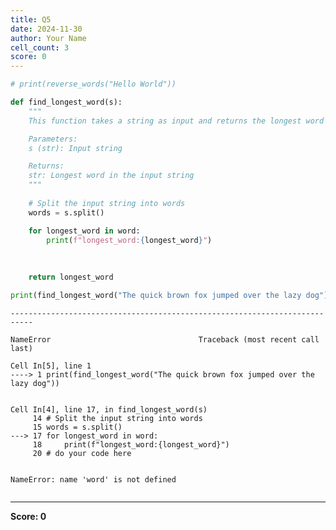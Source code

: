 ```yaml
---
title: Q5
date: 2024-11-30
author: Your Name
cell_count: 3
score: 0
---
```


```python
# print(reverse_words("Hello World"))

def find_longest_word(s):
    """
    This function takes a string as input and returns the longest word in the string.

    Parameters:
    s (str): Input string

    Returns:
    str: Longest word in the input string
    """
    
    # Split the input string into words
    words = s.split()

    for longest_word in word:
        print(f"longest_word:{longest_word}")
        
    
    
    return longest_word

```


```python
print(find_longest_word("The quick brown fox jumped over the lazy dog"))
```


    ---------------------------------------------------------------------------

    NameError                                 Traceback (most recent call last)

    Cell In[5], line 1
    ----> 1 print(find_longest_word("The quick brown fox jumped over the lazy dog"))


    Cell In[4], line 17, in find_longest_word(s)
         14 # Split the input string into words
         15 words = s.split()
    ---> 17 for longest_word in word:
         18     print(f"longest_word:{longest_word}")
         20 # do your code here


    NameError: name 'word' is not defined



```python

```


---
**Score: 0**
